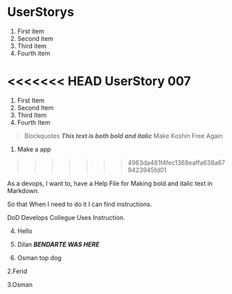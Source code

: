 # UserStorys
 1. First item
 2. Second item
 3. Third item
 4. Fourth item

<<<<<<< HEAD
UserStory 007
=======
 1. First Item
 2. Second Item
 3. Third Item
 4. Fourth Item 
> Blockquotes
**_This text is both bold and italic_**
Make Koshin Free Again

1. Make a app
>>>>>>> 4963da481f4fec1368eaffa638a679423945fd01

As a devops, I want to, 
have a Help File for
Making bold and italic text in Markdown.

So that 
When I need to do it I can find instructions.

DoD
Develops Collegue Uses Instruction.


4. Hello

1. Dilan
**_BENDARTE WAS HERE_**
5. Osman top dog




2.Ferid

3.Osman
